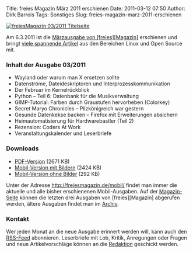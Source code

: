 Title: freies Magazin März 2011 erschienen
Date: 2011-03-12 07:50
Author: Dirk Barrois
Tags: Sonstiges
Slug: freies-magazin-marz-2011-erschienen

[![freiesMagazin 03/2011
Titelseite](http://www.freiesmagazin.de/system/files/freiesmagazin-2011-03.png)](http://www.freiesmagazin.de/system/files/freiesmagazin-2011-03.png)


Am 6.3.2011 ist die [Märzausgabe von
[freies][Magazin]](http://www.freiesmagazin.de/20110306-märzausgabe-erschienen)
erschienen und bringt [viele spannende
Artikel](http://www.freiesmagazin.de/freiesMagazin-2011-03) aus den
Bereichen Linux und Open Source mit.


### Inhalt der Ausgabe 03/2011


-   Wayland oder warum man X ersetzen sollte
-   Datenströme, Dateideskriptoren und Interprozesskommunikation
-   Der Februar im Kernelrückblick
-   Python – Teil 6: Datenbank für die Musikverwaltung
-   GIMP-Tutorial: Farben durch Graustufen hervorheben (Colorkey)
-   Secret Maryo Chronicles – Pilzkönigreich war gestern
-   Gesunde Datenkekse backen – Firefox mit Erweiterungen absichern
-   Heimautomatisierung für Hardwarebastler (Teil 2)
-   Rezension: Coders At Work
-   Veranstaltungskalender und Leserbriefe


<!--break--><!--break-->

### Downloads


-   [PDF-Version](http://www.freiesmagazin.de/ftp/2011/freiesMagazin-2011-03.pdf)
    (2671 KB)
-   [Mobil-Version mit
    Bildern](http://www.freiesmagazin.de/mobil/freiesMagazin-2011-03-bilder.html)
    (2424 KB)
-   [Mobil-Version ohne
    Bilder](http://www.freiesmagazin.de/mobil/freiesMagazin-2011-03.html)
    (292 KB)


Unter der Adresse <http://freiesmagazin.de/mobil/> findet man immer die
aktuelle und alle bisher erschienenen Mobil-Ausgaben. Auf der
[Magazin-Seite](http://www.freiesmagazin.de/magazin) können die letzten
drei Ausgaben von
[freies][Magazin]
abgerufen werden, ältere Ausgaben findet man im
[Archiv](http://www.freiesmagazin.de/archiv).


### Kontakt


Wer jeden Monat an die neue Ausgabe erinnert werden will, kann auch den
[RSS-Feed](http://www.freiesmagazin.de/rss.xml) abonnieren. Leserbriefe
mit Lob, Kritik, Anregungen oder Fragen und neue Artikelvorschläge
können an die [Redaktion](http://www.freiesmagazin.de/kontakt) geschickt
werden.



